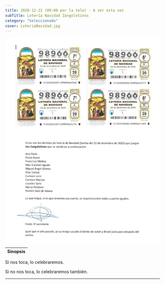 ```yaml
---
title: 2020-12-22 (09:00 por la tele) - A ver esta vez
subTitle: Lotería Navidad Zangolotinos
category: "Seleccionado"
cover: LoteriaNavidad.jpg
---
```


!["Imagen no encontrada"](LoteriaNavidad.jpg)

|Sinopsis|
|--------|
Si nos toca, lo celebraremos.

Si no nos toca, lo celebraremos también.
***
